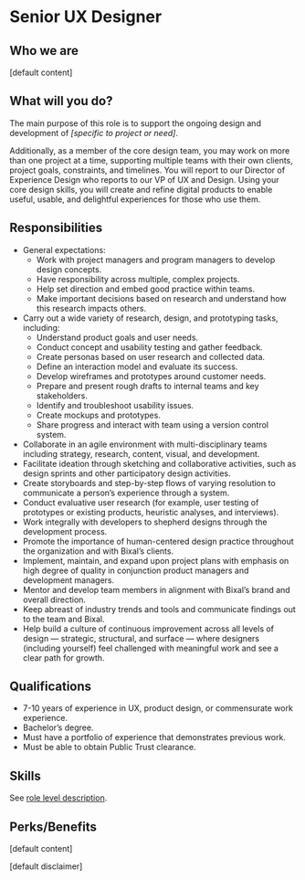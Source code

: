 # Senior UX Designer

## Who we are
[default content]

## What will you do?
The main purpose of this role is to support the ongoing design and development of *[specific to project or need]*.

Additionally, as a member of the core design team, you may work on more than one project at a time, supporting multiple teams with their own clients, project goals, constraints, and timelines. You will report to our Director of Experience Design who reports to our VP of UX and Design. Using your core design skills, you will create and refine digital products to enable useful, usable, and delightful experiences for those who use them.

## Responsibilities
- General expectations:
  - Work with project managers and program managers to develop design concepts.
  - Have responsibility across multiple, complex projects.
  - Help set direction and embed good practice within teams.
  - Make important decisions based on research and understand how this research impacts others.
- Carry out a wide variety of research, design, and prototyping tasks, including:
  - Understand product goals and user needs.
  - Conduct concept and usability testing and gather feedback.
  - Create personas based on user research and collected data.
  - Define an interaction model and evaluate its success.
  - Develop wireframes and prototypes around customer needs.
  - Prepare and present rough drafts to internal teams and key stakeholders.
  - Identify and troubleshoot usability issues.
  - Create mockups and prototypes.
  - Share progress and interact with team using a version control system.
- Collaborate in an agile environment with multi-disciplinary teams including strategy, research, content, visual, and development.
- Facilitate ideation through sketching and collaborative activities, such as design sprints and other participatory design activities.
- Create storyboards and step-by-step flows of varying resolution to communicate a person’s experience through a system.
- Conduct evaluative user research (for example, user testing of prototypes or existing products, heuristic analyses, and interviews).
- Work integrally with developers to shepherd designs through the development process.
- Promote the importance of human-centered design practice throughout the organization and with Bixal’s clients.
- Implement, maintain, and expand upon project plans with emphasis on high degree of quality in conjunction product managers and development managers.
- Mentor and develop team members in alignment with Bixal’s brand and overall direction.
- Keep abreast of industry trends and tools and communicate findings out to the team and Bixal.
- Help build a culture of continuous improvement across all levels of design — strategic, structural, and surface — where designers (including yourself) feel challenged with meaningful work and see a clear path for growth.

## Qualifications
- 7-10 years of experience in UX, product design, or commensurate work experience.
- Bachelor’s degree.
- Must have a portfolio of experience that demonstrates previous work.
- Must be able to obtain Public Trust clearance.

## Skills
See [role level description](../capability-framework/senior-ux-designer-role-level.md).

## Perks/Benefits
[default content]

[default disclaimer]
